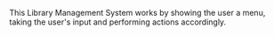 This Library Management System works by showing the user a menu, taking the user's input and performing actions accordingly. 
